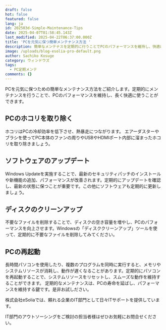```yaml
---
draft: false
hot: false
featured: false
lang: ja
id: 202503d-Simple-Maintenance-Tips
date: 2025-04-07T01:58:45.143Z
last_modified: 2025-04-22T06:37:00.000Z
title: 'PCを元気に保つ簡単メンテナンス方法 '
description: 簡単なメンテナスを定期的に行うことでPCのパフォーマンスを維持し、快適に使うことができる方法を紹介します！
image: /uploads/blog-esolia-pro-default.png
author: Sachiko Kosuge
category: ウィンドウズ
tags:
  - PC定期メンテ
comments: {}
---
```

PCを元気に保つための簡単なメンテナンス方法をご紹介します。定期的にメンテナンスを行うことで、PCのパフォーマンスを維持し、長く快適に使うことができます。
<!--more-->

## PCのホコリを取り除く 
ホコリはPCの冷却効率を低下させ、熱暴走につながります。
エアーダスターやブラシを使ってPC本体のファンの周りやUSBやHDMIポート内部に溜まったホコリを取り除きましょう。

## ソフトウェアのアップデート
Windows Updateを実施することで、最新のセキュリティパッチのインストールや新機能の追加、パフォーマンスが改善されます。定期的にアップデートを確認し、最新の状態に保つことが重要です。この他にソフトウェアも定期的に更新しましょう。

## ディスクのクリーンアップ 
不要なファイルを削除することで、ディスクの空き容量を増やし、PCのパフォーマンスを向上させます。Windowsの「ディスククリーンアップ」ツールを使って、定期的に不要なファイルを削除してみてください。

## PCの再起動
長時間パソコンを使用したり、複数のプログラムを同時に実行すると、メモリやシステムリソースが消耗し、動作が遅くなることがあります。定期的にパソコンを再起動することで、システムリソースをリセットし、スムーズな動作を維持することができます。
定期的なメンテナンスは、PCの寿命を延ばし、パフォーマンスを維持する鍵です。是非お試しださい。  

株式会社eSoliaでは、頼れる企業のIT部門として日々ITサポートを提供しています。

IT部門のアウトソーシングをご検討の担当者様はぜひお気軽にお問合せください。
